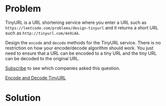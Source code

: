 
# Problem

TinyURL is a URL shortening service where you enter a URL such as
`https://leetcode.com/problems/design-tinyurl` and it returns a short URL such
as `http://tinyurl.com/4e9iAk`.

Design the `encode` and `decode` methods for the TinyURL service. There is no
restriction on how your encode/decode algorithm should work. You just need to
ensure that a URL can be encoded to a tiny URL and the tiny URL can be decoded
to the original URL.

[Subscribe](/subscribe/) to see which companies asked this question.



[Encode and Decode TinyURL](https://leetcode.com/problems/encode-and-decode-tinyurl)

# Solution



